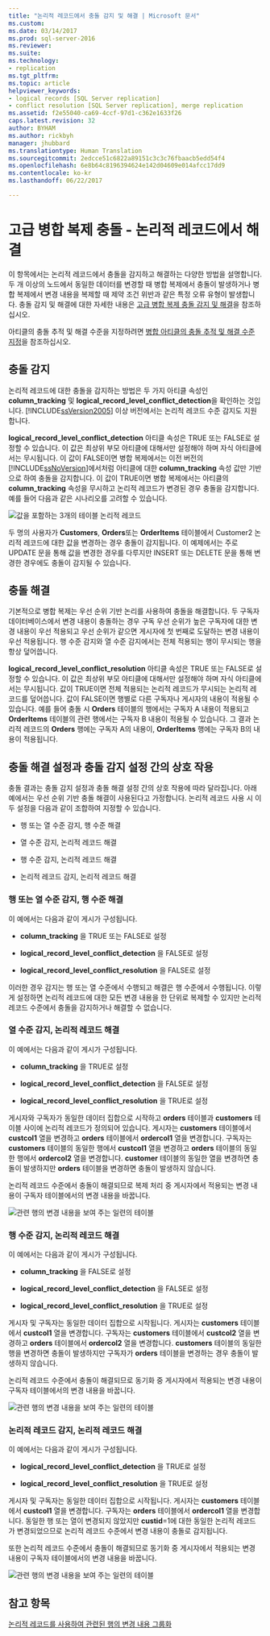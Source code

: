 ```yaml
---
title: "논리적 레코드에서 충돌 감지 및 해결 | Microsoft 문서"
ms.custom: 
ms.date: 03/14/2017
ms.prod: sql-server-2016
ms.reviewer: 
ms.suite: 
ms.technology:
- replication
ms.tgt_pltfrm: 
ms.topic: article
helpviewer_keywords:
- logical records [SQL Server replication]
- conflict resolution [SQL Server replication], merge replication
ms.assetid: f2e55040-ca69-4ccf-97d1-c362e1633f26
caps.latest.revision: 32
author: BYHAM
ms.author: rickbyh
manager: jhubbard
ms.translationtype: Human Translation
ms.sourcegitcommit: 2edcce51c6822a89151c3c3c76fbaacb5edd54f4
ms.openlocfilehash: 6e8b64c8196394624e142d04609e014afcc17dd9
ms.contentlocale: ko-kr
ms.lasthandoff: 06/22/2017

---
```

# <a name="advanced-merge-replication-conflict---resolving-in-logical-record"></a>고급 병합 복제 충돌 - 논리적 레코드에서 해결
  이 항목에서는 논리적 레코드에서 충돌을 감지하고 해결하는 다양한 방법을 설명합니다. 두 개 이상의 노드에서 동일한 데이터를 변경할 때 병합 복제에서 충돌이 발생하거나 병합 복제에서 변경 내용을 복제할 때 제약 조건 위반과 같은 특정 오류 유형이 발생합니다. 충돌 감지 및 해결에 대한 자세한 내용은 [고급 병합 복제 충돌 감지 및 해결](../../../relational-databases/replication/merge/advanced-merge-replication-conflict-detection-and-resolution.md)을 참조하십시오.  
  
 아티클의 충돌 추적 및 해결 수준을 지정하려면 [병합 아티클의 충돌 추적 및 해결 수준 지정](../../../relational-databases/replication/publish/specify-the-conflict-tracking-and-resolution-level-for-merge-articles.md)을 참조하십시오.  
  
## <a name="conflict-detection"></a>충돌 감지  
 논리적 레코드에 대한 충돌을 감지하는 방법은 두 가지 아티클 속성인 **column_tracking** 및 **logical_record_level_conflict_detection**을 확인하는 것입니다. [!INCLUDE[ssVersion2005](../../../includes/ssversion2005-md.md)] 이상 버전에서는 논리적 레코드 수준 감지도 지원합니다.  
  
 **logical_record_level_conflict_detection** 아티클 속성은 TRUE 또는 FALSE로 설정할 수 있습니다. 이 값은 최상위 부모 아티클에 대해서만 설정해야 하며 자식 아티클에서는 무시됩니다. 이 값이 FALSE이면 병합 복제에서는 이전 버전의 [!INCLUDE[ssNoVersion](../../../includes/ssnoversion-md.md)]에서처럼 아티클에 대한 **column_tracking** 속성 값만 기반으로 하여 충돌을 감지합니다. 이 값이 TRUE이면 병합 복제에서는 아티클의 **column_tracking** 속성을 무시하고 논리적 레코드가 변경된 경우 충돌을 감지합니다. 예를 들어 다음과 같은 시나리오를 고려할 수 있습니다.  
  
 ![값을 포함하는 3개의 테이블 논리적 레코드](../../../relational-databases/replication/merge/media/logical-records-05.gif "Three table logical record with values")  
  
 두 명의 사용자가 **Customers**, **Orders**또는 **OrderItems** 테이블에서 Customer2 논리적 레코드에 대한 값을 변경하는 경우 충돌이 감지됩니다. 이 예제에서는 주로 UPDATE 문을 통해 값을 변경한 경우를 다루지만 INSERT 또는 DELETE 문을 통해 변경한 경우에도 충돌이 감지될 수 있습니다.  
  
## <a name="conflict-resolution"></a>충돌 해결  
 기본적으로 병합 복제는 우선 순위 기반 논리를 사용하여 충돌을 해결합니다. 두 구독자 데이터베이스에서 변경 내용이 충돌하는 경우 구독 우선 순위가 높은 구독자에 대한 변경 내용이 우선 적용되고 우선 순위가 같으면 게시자에 첫 번째로 도달하는 변경 내용이 우선 적용됩니다. 행 수준 감지와 열 수준 감지에서는 전체 적용되는 행이 무시되는 행을 항상 덮어씁니다.  
  
 **logical_record_level_conflict_resolution** 아티클 속성은 TRUE 또는 FALSE로 설정할 수 있습니다. 이 값은 최상위 부모 아티클에 대해서만 설정해야 하며 자식 아티클에서는 무시됩니다. 값이 TRUE이면 전체 적용되는 논리적 레코드가 무시되는 논리적 레코드를 덮어씁니다. 값이 FALSE이면 행별로 다른 구독자나 게시자의 내용이 적용될 수 있습니다. 예를 들어 충돌 시 **Orders** 테이블의 행에서는 구독자 A 내용이 적용되고 **OrderItems** 테이블의 관련 행에서는 구독자 B 내용이 적용될 수 있습니다. 그 결과 논리적 레코드의 **Orders** 행에는 구독자 A의 내용이, **OrderItems** 행에는 구독자 B의 내용이 적용됩니다.  
  
## <a name="interaction-of-conflict-resolution-and-detection-settings"></a>충돌 해결 설정과 충돌 감지 설정 간의 상호 작용  
 충돌 결과는 충돌 감지 설정과 충돌 해결 설정 간의 상호 작용에 따라 달라집니다. 아래 예에서는 우선 순위 기반 충돌 해결이 사용된다고 가정합니다. 논리적 레코드 사용 시 이 두 설정을 다음과 같이 조합하여 지정할 수 있습니다.  
  
-   행 또는 열 수준 감지, 행 수준 해결  
  
-   열 수준 감지, 논리적 레코드 해결  
  
-   행 수준 감지, 논리적 레코드 해결  
  
-   논리적 레코드 감지, 논리적 레코드 해결  
  
### <a name="row-or-column-level-detection-row-level-resolution"></a>행 또는 열 수준 감지, 행 수준 해결  
 이 예에서는 다음과 같이 게시가 구성됩니다.  
  
-   **column_tracking** 을 TRUE 또는 FALSE로 설정  
  
-   **logical_record_level_conflict_detection** 을 FALSE로 설정  
  
-   **logical_record_level_conflict_resolution** 을 FALSE로 설정  
  
 이러한 경우 감지는 행 또는 열 수준에서 수행되고 해결은 행 수준에서 수행됩니다. 이렇게 설정하면 논리적 레코드에 대한 모든 변경 내용을 한 단위로 복제할 수 있지만 논리적 레코드 수준에서 충돌을 감지하거나 해결할 수 없습니다.  
  
### <a name="column-level-detection-logical-record-resolution"></a>열 수준 감지, 논리적 레코드 해결  
 이 예에서는 다음과 같이 게시가 구성됩니다.  
  
-   **column_tracking** 을 TRUE로 설정  
  
-   **logical_record_level_conflict_detection** 을 FALSE로 설정  
  
-   **logical_record_level_conflict_resolution** 을 TRUE로 설정  
  
 게시자와 구독자가 동일한 데이터 집합으로 시작하고 **orders** 테이블과 **customers** 테이블 사이에 논리적 레코드가 정의되어 있습니다. 게시자는 **customers** 테이블에서 **custcol1** 열을 변경하고 **orders** 테이블에서 **ordercol1** 열을 변경합니다. 구독자는 **customers** 테이블의 동일한 행에서 **custcol1** 열을 변경하고 **orders** 테이블의 동일한 행에서 **ordercol2** 열을 변경합니다. **customer** 테이블의 동일한 열을 변경하면 충돌이 발생하지만 **orders** 테이블을 변경하면 충돌이 발생하지 않습니다.  
  
 논리적 레코드 수준에서 충돌이 해결되므로 복제 처리 중 게시자에서 적용되는 변경 내용이 구독자 테이블에서의 변경 내용을 바꿉니다.  
  
 ![관련 행의 변경 내용을 보여 주는 일련의 테이블](../../../relational-databases/replication/merge/media/logical-records-06.gif "관련 행의 변경 내용을 보여 주는 일련의 테이블")  
  
### <a name="row-level-detection-logical-record-resolution"></a>행 수준 감지, 논리적 레코드 해결  
 이 예에서는 다음과 같이 게시가 구성됩니다.  
  
-   **column_tracking** 을 FALSE로 설정  
  
-   **logical_record_level_conflict_detection** 을 FALSE로 설정  
  
-   **logical_record_level_conflict_resolution** 을 TRUE로 설정  
  
 게시자 및 구독자는 동일한 데이터 집합으로 시작됩니다. 게시자는 **customers** 테이블에서 **custcol1** 열을 변경합니다. 구독자는 **customers** 테이블에서 **custcol2** 열을 변경하고 **orders** 테이블에서 **ordercol2** 열을 변경합니다. **customers** 테이블의 동일한 행을 변경하면 충돌이 발생하지만 구독자가 **orders** 테이블을 변경하는 경우 충돌이 발생하지 않습니다.  
  
 논리적 레코드 수준에서 충돌이 해결되므로 동기화 중 게시자에서 적용되는 변경 내용이 구독자 테이블에서의 변경 내용을 바꿉니다.  
  
 ![관련 행의 변경 내용을 보여 주는 일련의 테이블](../../../relational-databases/replication/merge/media/logical-records-07.gif "관련 행의 변경 내용을 보여 주는 일련의 테이블")  
  
### <a name="logical-record-detection-logical-record-resolution"></a>논리적 레코드 감지, 논리적 레코드 해결  
 이 예에서는 다음과 같이 게시가 구성됩니다.  
  
-   **logical_record_level_conflict_detection** 을 TRUE로 설정  
  
-   **logical_record_level_conflict_resolution** 을 TRUE로 설정  
  
 게시자 및 구독자는 동일한 데이터 집합으로 시작됩니다. 게시자는 **customers** 테이블에서 **custcol1** 열을 변경합니다. 구독자는 **orders** 테이블에서 **ordercol1** 열을 변경합니다. 동일한 행 또는 열이 변경되지 않았지만 **custid**=1에 대한 동일한 논리적 레코드가 변경되었으므로 논리적 레코드 수준에서 변경 내용이 충돌로 감지됩니다.  
  
 또한 논리적 레코드 수준에서 충돌이 해결되므로 동기화 중 게시자에서 적용되는 변경 내용이 구독자 테이블에서의 변경 내용을 바꿉니다.  
  
 ![관련 행의 변경 내용을 보여 주는 일련의 테이블](../../../relational-databases/replication/merge/media/logical-records-08.gif "관련 행의 변경 내용을 보여 주는 일련의 테이블")  
  
## <a name="see-also"></a>참고 항목  
 [논리적 레코드를 사용하여 관련된 행의 변경 내용 그룹화](../../../relational-databases/replication/merge/group-changes-to-related-rows-with-logical-records.md)  
  
  
